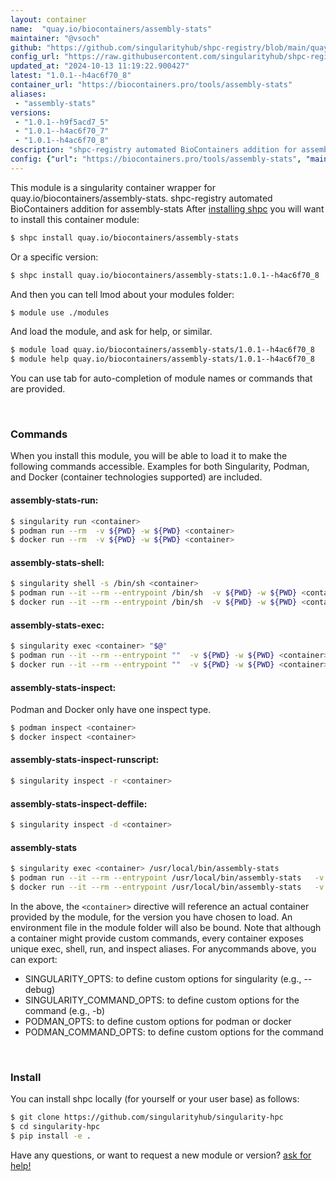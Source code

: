 ```yaml
---
layout: container
name:  "quay.io/biocontainers/assembly-stats"
maintainer: "@vsoch"
github: "https://github.com/singularityhub/shpc-registry/blob/main/quay.io/biocontainers/assembly-stats/container.yaml"
config_url: "https://raw.githubusercontent.com/singularityhub/shpc-registry/main/quay.io/biocontainers/assembly-stats/container.yaml"
updated_at: "2024-10-13 11:19:22.900427"
latest: "1.0.1--h4ac6f70_8"
container_url: "https://biocontainers.pro/tools/assembly-stats"
aliases:
 - "assembly-stats"
versions:
 - "1.0.1--h9f5acd7_5"
 - "1.0.1--h4ac6f70_7"
 - "1.0.1--h4ac6f70_8"
description: "shpc-registry automated BioContainers addition for assembly-stats"
config: {"url": "https://biocontainers.pro/tools/assembly-stats", "maintainer": "@vsoch", "description": "shpc-registry automated BioContainers addition for assembly-stats", "latest": {"1.0.1--h4ac6f70_8": "sha256:eb83677fcf8d32105e191dc234c761e4fd8926ff9f51e0ac1954b758e7cd4e4b"}, "tags": {"1.0.1--h9f5acd7_5": "sha256:13419ab79fc4f9e10acd8c34c8e7ca1ed37dcffdaa6b6b8950ae5e2228209229", "1.0.1--h4ac6f70_7": "sha256:f25db878659d69d5ff3bd38691b595fd05723baddda76f0b63ffaa5ab1a3ea97", "1.0.1--h4ac6f70_8": "sha256:eb83677fcf8d32105e191dc234c761e4fd8926ff9f51e0ac1954b758e7cd4e4b"}, "docker": "quay.io/biocontainers/assembly-stats", "aliases": {"assembly-stats": "/usr/local/bin/assembly-stats"}}
---
```


This module is a singularity container wrapper for quay.io/biocontainers/assembly-stats.
shpc-registry automated BioContainers addition for assembly-stats
After [installing shpc](#install) you will want to install this container module:


```bash
$ shpc install quay.io/biocontainers/assembly-stats
```

Or a specific version:

```bash
$ shpc install quay.io/biocontainers/assembly-stats:1.0.1--h4ac6f70_8
```

And then you can tell lmod about your modules folder:

```bash
$ module use ./modules
```

And load the module, and ask for help, or similar.

```bash
$ module load quay.io/biocontainers/assembly-stats/1.0.1--h4ac6f70_8
$ module help quay.io/biocontainers/assembly-stats/1.0.1--h4ac6f70_8
```

You can use tab for auto-completion of module names or commands that are provided.

<br>

### Commands

When you install this module, you will be able to load it to make the following commands accessible.
Examples for both Singularity, Podman, and Docker (container technologies supported) are included.

#### assembly-stats-run:

```bash
$ singularity run <container>
$ podman run --rm  -v ${PWD} -w ${PWD} <container>
$ docker run --rm  -v ${PWD} -w ${PWD} <container>
```

#### assembly-stats-shell:

```bash
$ singularity shell -s /bin/sh <container>
$ podman run --it --rm --entrypoint /bin/sh  -v ${PWD} -w ${PWD} <container>
$ docker run --it --rm --entrypoint /bin/sh  -v ${PWD} -w ${PWD} <container>
```

#### assembly-stats-exec:

```bash
$ singularity exec <container> "$@"
$ podman run --it --rm --entrypoint ""  -v ${PWD} -w ${PWD} <container> "$@"
$ docker run --it --rm --entrypoint ""  -v ${PWD} -w ${PWD} <container> "$@"
```

#### assembly-stats-inspect:

Podman and Docker only have one inspect type.

```bash
$ podman inspect <container>
$ docker inspect <container>
```

#### assembly-stats-inspect-runscript:

```bash
$ singularity inspect -r <container>
```

#### assembly-stats-inspect-deffile:

```bash
$ singularity inspect -d <container>
```


#### assembly-stats

```bash
$ singularity exec <container> /usr/local/bin/assembly-stats
$ podman run --it --rm --entrypoint /usr/local/bin/assembly-stats   -v ${PWD} -w ${PWD} <container> -c " $@"
$ docker run --it --rm --entrypoint /usr/local/bin/assembly-stats   -v ${PWD} -w ${PWD} <container> -c " $@"
```



In the above, the `<container>` directive will reference an actual container provided
by the module, for the version you have chosen to load. An environment file in the
module folder will also be bound. Note that although a container
might provide custom commands, every container exposes unique exec, shell, run, and
inspect aliases. For anycommands above, you can export:

 - SINGULARITY_OPTS: to define custom options for singularity (e.g., --debug)
 - SINGULARITY_COMMAND_OPTS: to define custom options for the command (e.g., -b)
 - PODMAN_OPTS: to define custom options for podman or docker
 - PODMAN_COMMAND_OPTS: to define custom options for the command

<br>

### Install

You can install shpc locally (for yourself or your user base) as follows:

```bash
$ git clone https://github.com/singularityhub/singularity-hpc
$ cd singularity-hpc
$ pip install -e .
```

Have any questions, or want to request a new module or version? [ask for help!](https://github.com/singularityhub/singularity-hpc/issues)